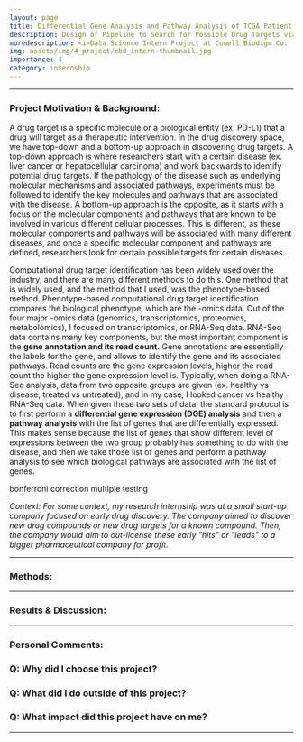```yaml
---
layout: page
title: Differential Gene Analysis and Pathway Analysis of TCGA Patient RNA-Seq Dataset 
description: Design of Pipeline to Search for Possible Drug Targets via RNA-Seq Analysis 
moredescription: <i>Data Science Intern Project at Cowell Biodigm Co. (2020)</i>
img: assets/img/4_project/cbd_intern-thumbnail.jpg
importance: 4
category: internship
---
```


---

### **Project Motivation & Background:**
A drug target is a specific molecule or a biological entity (ex. PD-L1) that a drug will target as a therapeutic intervention. 
In the drug discovery space, we have top-down and a bottom-up approach in discovering drug targets. A top-down approach is where
researchers start with a certain disease (ex. liver cancer or hepatocellular carcinoma) and work backwards to identify potential drug targets. 
If the pathology of the disease such as underlying molecular mechanisms and associated pathways, experiments must be followed to identify the key molecules and
pathways that are associated with the disease. A bottom-up approach is the opposite, as it starts with a focus on the molecular components and pathways that are known to be involved 
in various different cellular processes. This is different, as these molecular components and pathways will be associated with many different
diseases, and once a specific molecular component and pathways are defined, researchers look for certain possible targets for certain diseases. 

Computational drug target identification has been widely used over the industry, and there are many different methods to do this. One method that is widely used, and the method that I used,
was the phenotype-based method. Phenotype-based computational drug target identification compares the biological phenotype, which are the -omics data. Out of the four major -omics data (genomics, transcriptomics, proteomics, metabolomics),
I focused on transcriptomics, or RNA-Seq data. RNA-Seq data contains many key components, but the most important component is the **gene annotation and its read count.**
Gene annotations are essentially the labels for the gene, and allows to identify the gene and its associated pathways. Read counts are the gene expression levels, higher the read count the higher the gene expression level is.
Typically, when doing a RNA-Seq analysis, data from two opposite groups are given (ex. healthy vs disease, treated vs untreated), and in my case, I looked 
cancer vs healthy RNA-Seq data. When given these two sets of data, the standard protocol is to first perform a **differential gene expression (DGE) analysis** and then a 
**pathway analysis** with the list of genes that are differentially expressed. This makes sense because the list of genes that show different level of expressions between the two group
probably has something to do with the disease, and then we take those list of genes and perform a pathway analysis to see which biological pathways are associated with the list of genes.

bonferroni correction multiple testing

*Context: For some context, my research internship was at a small start-up company focused on early drug discovery. The company aimed to discover new drug compounds or new drug targets for a known compound. Then,
the company would aim to out-license these early "hits" or "leads" to a bigger pharmaceutical company for profit.*

---

### **Methods:**


---

### **Results & Discussion:**


---

### **Personal Comments:**

### Q: Why did I choose this project? ###

### Q: What did I do outside of this project? ###

### Q: What impact did this project have on me? ###

---